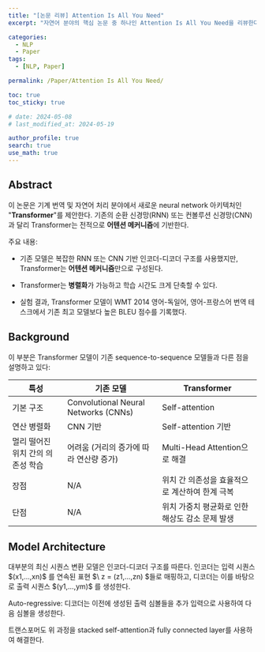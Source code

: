 ```yaml
---
title: "[논문 리뷰] Attention Is All You Need"
excerpt: "자연어 분야의 핵심 논문 중 하나인 Attention Is All You Need을 리뷰한다. 핵심 개념인 어텐션 알고리즘과 모델 아키택처를 이해하고, 연산과 병렬화 관점에서 살펴본다." # 주요 내용

categories:
  - NLP
  - Paper
tags:
  - [NLP, Paper]

permalink: /Paper/Attention Is All You Need/

toc: true
toc_sticky: true

# date: 2024-05-08
# last_modified_at: 2024-05-19

author_profile: true
search: true
use_math: true
---
```


## Abstract
이 논문은 기계 번역 및 자연어 처리 분야에서 새로운 neural network 아키텍처인 "**Transformer**"를 제안한다. 기존의 순환 신경망(RNN) 또는 컨볼루션 신경망(CNN)과 달리 Transformer는 전적으로 **어텐션 메커니즘**에 기반한다.

주요 내용:

- 기존 모델은 복잡한 RNN 또는 CNN 기반 인코더-디코더 구조를 사용했지만, Transformer는 **어텐션 메커니즘**만으로 구성된다.

- Transformer는 **병렬화**가 가능하고 학습 시간도 크게 단축할 수 있다.

- 실험 결과, Transformer 모델이 WMT 2014 영어-독일어, 영어-프랑스어 번역 테스크에서 기존 최고 모델보다 높은 BLEU 점수를 기록했다.


## Background
이 부분은 Transformer 모델이 기존 sequence-to-sequence 모델들과 다른 점을 설명하고 있다:

| 특성 | 기존 모델| Transformer |
|---|---|---|
| 기본 구조 | Convolutional Neural Networks (CNNs)| Self-attention  |
| 연산 병렬화     | CNN 기반| Self-attention 기반|
| 멀리 떨어진 위치 간의 의존성 학습 | 어려움 (거리의 증가에 따라 연산량 증가)   | Multi-Head Attention으로 해결 |
| 장점 | N/A  | 위치 간 의존성을 효율적으로 계산하여 한계 극복 |
| 단점   | N/A  | 위치 가중치 평균화로 인한 해상도 감소 문제 발생  |

## Model Architecture
대부분의 최신 시퀀스 변환 모델은 인코더-디코더 구조를 따른다. 인코더는 입력 시퀀스 $\(x1,...,xn)\$ 를 연속된 표현 $\ z = (z1,...,zn) \$들로 매핑하고, 디코더는 이를 바탕으로 출력 시퀀스 $\(y1,...,ym)\$ 를 생성한다.

Auto-regressive: 디코더는 이전에 생성된 출력 심볼들을 추가 입력으로 사용하여 다음 심볼을 생성한다.

트랜스포머도 위 과정을 stacked self-attention과 fully connected layer를 사용하여 해결한다.

